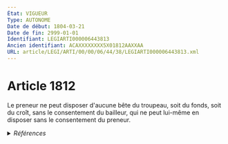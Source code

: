 ```yaml
---
État: VIGUEUR
Type: AUTONOME
Date de début: 1804-03-21
Date de fin: 2999-01-01
Identifiant: LEGIARTI000006443813
Ancien identifiant: ACAXXXXXXXX5X01812AAXXAA
URL: article/LEGI/ARTI/00/00/06/44/38/LEGIARTI000006443813.xml
---
```


<h1>Article 1812</h1>

Le preneur ne peut disposer d'aucune bête du troupeau, soit du fonds, soit du
croît, sans le consentement du bailleur, qui ne peut lui-même en disposer sans
le consentement du preneur.


<details>
  <summary><em>Références</em></summary>

  <h2>Références faites par l'article</h2>
  
  <ul>
    <li>
      CODIFICATION source Loi 1804-03-07
    </li>
    <li>
      CREATION source Loi 1804-03-07 promulguée le 17 mars 1804
    </li>
  </ul>
</details>
